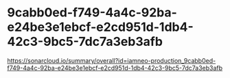 # 9cabb0ed-f749-4a4c-92ba-e24be3e1ebcf-e2cd951d-1db4-42c3-9bc5-7dc7a3eb3afb
https://sonarcloud.io/summary/overall?id=iamneo-production_9cabb0ed-f749-4a4c-92ba-e24be3e1ebcf-e2cd951d-1db4-42c3-9bc5-7dc7a3eb3afb

